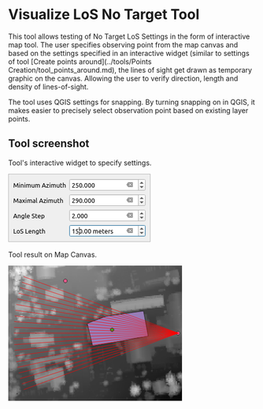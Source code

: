 # Visualize LoS No Target Tool

This tool allows testing of No Target LoS Settings in the form of interactive map tool. The user specifies observing point from the map canvas and based on the settings specified in an interactive widget (similar to settings of tool [Create points around](../tools/Points Creation/tool_points_around.md), the lines of sight get drawn as temporary graphic on the canvas. Allowing the user to verify direction, length and density of lines-of-sight.

The tool uses QGIS settings for snapping. By turning snapping on in QGIS, it makes easier to precisely select observation point based on existing layer points.

## Tool screenshot

Tool's interactive widget to specify settings.

![Tool Setting](../images/interactive_tool_visualize_los_settings.png)

Tool result on Map Canvas.

![Tool result on Map Canvas](../images/interactive_tool_visualize_los_result.png)

